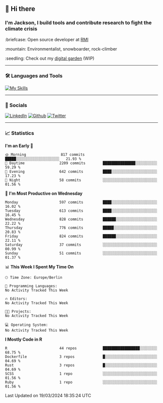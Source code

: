 ## :wave: Hi there
### I'm Jackson, I build tools and contribute research to fight the climate crisis
<p> :briefcase: Open source developer at <a href="https://rmi.org/" alt="RMI">RMI</a></p>
<p> :mountain: Environmentalist, snowboarder, rock-climber</p>
<p> :seedling: Check out my <a href="https://jdhoffa.github.io/" alt="digital garden">digital garden</a> (WIP) </p>

---

### :hammer_and_wrench: Languages and Tools

[![My Skills](https://skillicons.dev/icons?i=r,python,rust,js,html,css,postgresql,neovim,azure,docker,git&perline=6&theme=dark)](https://skillicons.dev)

---

### :iphone: Socials

[![LinkedIn](https://skillicons.dev/icons?i=linkedin&theme=dark)](https://www.linkedin.com/in/jackson-hoffart/) 
[![Github](https://skillicons.dev/icons?i=github&theme=dark)](https://github.com/jdhoffa) 
[![Twitter](https://skillicons.dev/icons?i=twitter&theme=dark)](https://twitter.com/jdhoffart) 

---

### :chart_with_upwards_trend: Statistics

 
<!--START_SECTION:waka-->
**I'm an Early 🐤** 

```text
🌞 Morning                817 commits         █████░░░░░░░░░░░░░░░░░░░░   21.93 % 
🌆 Daytime                2209 commits        ███████████████░░░░░░░░░░   59.29 % 
🌃 Evening                642 commits         ████░░░░░░░░░░░░░░░░░░░░░   17.23 % 
🌙 Night                  58 commits          ░░░░░░░░░░░░░░░░░░░░░░░░░   01.56 % 
```
📅 **I'm Most Productive on Wednesday** 

```text
Monday                   597 commits         ████░░░░░░░░░░░░░░░░░░░░░   16.02 % 
Tuesday                  613 commits         ████░░░░░░░░░░░░░░░░░░░░░   16.45 % 
Wednesday                828 commits         ██████░░░░░░░░░░░░░░░░░░░   22.22 % 
Thursday                 776 commits         █████░░░░░░░░░░░░░░░░░░░░   20.83 % 
Friday                   824 commits         ██████░░░░░░░░░░░░░░░░░░░   22.11 % 
Saturday                 37 commits          ░░░░░░░░░░░░░░░░░░░░░░░░░   00.99 % 
Sunday                   51 commits          ░░░░░░░░░░░░░░░░░░░░░░░░░   01.37 % 
```


📊 **This Week I Spent My Time On** 

```text
🕑︎ Time Zone: Europe/Berlin

💬 Programming Languages: 
No Activity Tracked This Week

🔥 Editors: 
No Activity Tracked This Week

🐱‍💻 Projects: 
No Activity Tracked This Week

💻 Operating System: 
No Activity Tracked This Week
```

**I Mostly Code in R** 

```text
R                        44 repos            █████████████████░░░░░░░░   68.75 % 
Dockerfile               3 repos             █░░░░░░░░░░░░░░░░░░░░░░░░   04.69 % 
Rust                     3 repos             █░░░░░░░░░░░░░░░░░░░░░░░░   04.69 % 
SCSS                     1 repo              ░░░░░░░░░░░░░░░░░░░░░░░░░   01.56 % 
Ruby                     1 repo              ░░░░░░░░░░░░░░░░░░░░░░░░░   01.56 % 
```




 Last Updated on 19/03/2024 18:35:24 UTC
<!--END_SECTION:waka-->
